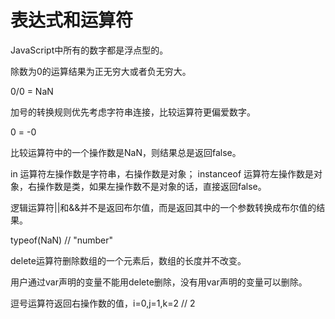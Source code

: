 # 表达式和运算符
JavaScript中所有的数字都是浮点型的。

除数为0的运算结果为正无穷大或者负无穷大。

0/0 = NaN

加号的转换规则优先考虑字符串连接，比较运算符更偏爱数字。

0 = -0

比较运算符中的一个操作数是NaN，则结果总是返回false。

in 运算符左操作数是字符串，右操作数是对象；
instanceof 运算符左操作数是对象，右操作数是类，如果左操作数不是对象的话，直接返回false。

逻辑运算符||和&&并不是返回布尔值，而是返回其中的一个参数转换成布尔值的结果。

typeof(NaN) // "number"

delete运算符删除数组的一个元素后，数组的长度并不改变。

用户通过var声明的变量不能用delete删除，没有用var声明的变量可以删除。

逗号运算符返回右操作数的值，i=0,j=1,k=2 // 2